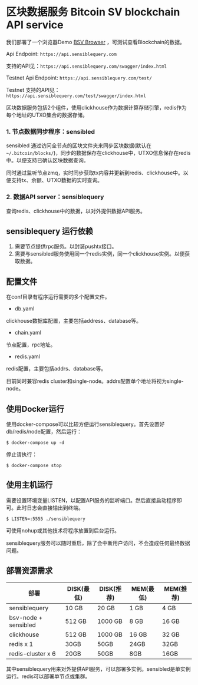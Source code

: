 
# 区块数据服务 Bitcoin SV blockchain API service

我们部署了一个浏览器Demo [BSV Browser](https://sensiblequery.com/#/blocks) ，可测试查看Blockchain的数据。

Api Endpoint: `https://api.sensiblequery.com`

支持的API见：`https://api.sensiblequery.com/swagger/index.html`

Testnet Api Endpoint: `https://api.sensiblequery.com/test/`

Testnet 支持的API见：`https://api.sensiblequery.com/test/swagger/index.html`

区块数据服务包括2个组件，使用clickhouse作为数据计算存储引擎，redis作为每个地址的UTXO集合的数据存储。

### 1. 节点数据同步程序：sensibled

sensibled 通过访问全节点的区块文件夹来同步区块数据(默认在`~/.bitcoin/blocks/`)，同步的数据保存在clickhouse中，UTXO信息保存在redis中。以便支持已确认区块数据查询。

同时通过监听节点zmq，实时同步获取tx内容并更新到redis、clickhouse中。以便支持tx、余额、UTXO数据的实时查询。

### 2. 数据API server：sensiblequery

查询redis、clickhouse中的数据，以对外提供数据API服务。

## sensiblequery 运行依赖

1. 需要节点提供rpc服务。以封装pushtx接口。
2. 需要与sensibled服务使用同一个redis实例，同一个clickhouse实例。以便获取数据。

## 配置文件

在conf目录有程序运行需要的多个配置文件。

* db.yaml

clickhouse数据库配置，主要包括address、database等。

* chain.yaml

节点配置，rpc地址。

* redis.yaml

redis配置，主要包括addrs、database等。

目前同时兼容redis cluster和single-node。addrs配置单个地址将视为single-node。

## 使用Docker运行

使用docker-compose可以比较方便运行sensiblequery。首先设置好db/redis/node配置，然后运行：

	$ docker-compose up -d

停止请执行：

	$ docker-compose stop


## 使用主机运行

需要设置环境变量LISTEN，以配置API服务的监听端口。然后直接启动程序即可。此时日志会直接输出到终端。

    $ LISTEN=:5555 ./sensiblequery

可使用nohup或其他技术将程序放置到后台运行。

sensiblequery服务可以随时重启，除了会中断用户访问，不会造成任何最终数据问题。


## 部署资源需求

| 部署                 | DISK(最低) | DISK(推荐) | MEM(最低) | MEM(推荐) |
|----------------------|------------|------------|-----------|-----------|
| sensiblequery        | 10 GB      | 20 GB      | 1 GB      | 4 GB      |
| bsv-node + sensibled | 512 GB     | 1000 GB    | 8 GB      | 16 GB     |
| clickhouse           | 512 GB     | 1000 GB    | 16 GB     | 32 GB     |
| redis x 1            | 30GB       | 50GB       | 24GB      | 32GB      |
| redis-cluster x 6    | 20GB       | 50GB       | 8GB       | 16GB      |

其中sensiblequery用来对外提供API服务，可以部署多实例。sensibled是单实例运行。redis可以部署单节点或集群。
